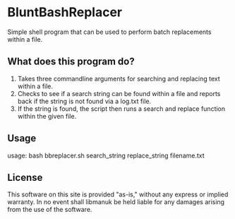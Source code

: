 # BluntBashReplacer
Simple shell program that can be used to perform batch replacements within a file.

## What does this program do?

1. Takes three commandline arguments for searching and replacing text within a file.
2. Checks to see if a search string can be found within a file and reports back if the string is not found via a log.txt file.
3. If the string is found, the script then runs a search and replace function within the given file.

## Usage

usage: bash bbreplacer.sh search_string replace_string filename.txt

## License
This software on this site is provided "as-is," without any express or implied warranty. In no event shall libmanuk be held liable for any damages arising from the use of the software.
